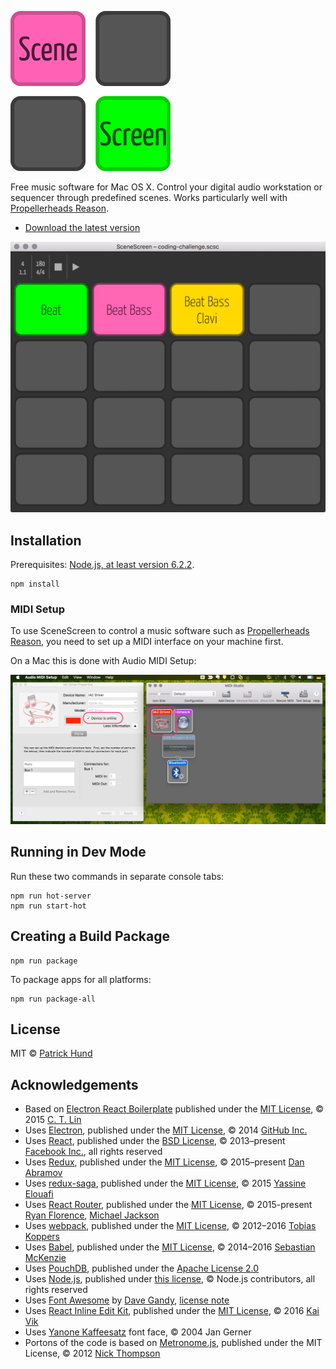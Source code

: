 ![SceneScreen](./docs/images/scenescreen_256x256.png)

Free music software for Mac OS X. Control your digital audio workstation or sequencer through 
predefined scenes. Works particularly well with [Propellerheads Reason](https://www.propellerheads.se/reason).

* [Download the latest version](https://github.com/pahund/scenescreen/releases/download/v0.2.0/SceneScreen.v0.2.0.Mac.OSX.zip)

![SceneScreen v0.2.0 Screenshot](./docs/images/scenescreen-screenshot.png)

## Installation

Prerequisites: [Node.js, at least version 6.2.2](https://nodejs.org/).

```
npm install
```

### MIDI Setup

To use SceneScreen to control a music software such as 
[Propellerheads Reason](https://www.propellerheads.se/reason), you need to set up a MIDI interface
on your machine first.

On a Mac this is done with Audio MIDI Setup:

![Mac MIDI Setup](./docs/images/mac-midi-setup.png)

## Running in Dev Mode

Run these two commands in separate console tabs:

```
npm run hot-server
npm run start-hot
```

## Creating a Build Package

```
npm run package
```

To package apps for all platforms:

```
npm run package-all
```

## License
MIT © [Patrick Hund](https://github.com/pahund)

## Acknowledgements

* Based on [Electron React Boilerplate](https://github.com/chentsulin/electron-react-boilerplate)
  published under the [MIT License](https://github.com/chentsulin/electron-react-boilerplate/blob/master/LICENSE),
  © 2015 [C. T. Lin](https://github.com/chentsulin)
* Uses [Electron](https://github.com/electron/electron),
  published under the [MIT License](https://github.com/electron/electron/blob/master/LICENSE),
  © 2014 [GitHub Inc.](https://github.com/github)
* Uses [React](https://github.com/facebook/react),
  published under the [BSD License](https://github.com/facebook/react/blob/master/LICENSE),
  © 2013–present [Facebook Inc.](https://github.com/facebook),
  all rights reserved
* Uses [Redux](https://github.com/reactjs/redux),
  published under the [MIT License](https://github.com/reactjs/redux/blob/master/LICENSE.md),
  © 2015–present [Dan Abramov](https://github.com/gaearon)
* Uses [redux-saga](https://github.com/yelouafi/redux-saga),
  published under the [MIT License](https://github.com/yelouafi/redux-saga/blob/master/LICENSE),
  © 2015 [Yassine Elouafi](https://github.com/yelouafi)
* Uses [React Router](https://github.com/reactjs/react-router),
  published under the [MIT License](https://github.com/reactjs/react-router/blob/master/LICENSE.md),
  © 2015-present [Ryan Florence](https://github.com/ryanflorence), [Michael Jackson](https://github.com/mjackson)
* Uses [webpack](https://github.com/webpack/webpack),
  published under the [MIT License](https://github.com/webpack/webpack/blob/master/LICENSE),
  © 2012–2016 [Tobias Koppers](https://github.com/sokra)
* Uses [Babel](https://github.com/babel/babel),
  published under the [MIT License](https://github.com/babel/babel/blob/master/LICENSE),
  © 2014–2016 [Sebastian McKenzie](https://github.com/kittens)
* Uses [PouchDB](https://github.com/pouchdb/pouchdb),
  published under the [Apache License 2.0](https://github.com/pouchdb/pouchdb/blob/master/LICENSE)
* Uses [Node.js](https://github.com/nodejs/node),
  published under [this license](https://github.com/nodejs/node/blob/master/LICENSE),
  © Node.js contributors, all rights reserved
* Uses [Font Awesome](https://github.com/FortAwesome/Font-Awesome)
  by [Dave Gandy](https://github.com/davegandy),
  [license note](https://github.com/FortAwesome/Font-Awesome#license)
* Uses [React Inline Edit Kit](https://github.com/kaivi/riek),
  published under the [MIT License](https://github.com/kaivi/riek/blob/master/LICENSE),
  © 2016 [Kai Vik](https://github.com/kaivi)
* Uses [Yanone Kaffeesatz](https://www.yanone.de/fonts/kaffeesatz/) font face,
  © 2004 Jan Gerner
* Portons of the code is based on [Metronome.js](https://gist.github.com/nick-thompson/4551106),
  published under the MIT License,
  © 2012 [Nick Thompson](https://gist.github.com/nick-thompson)
